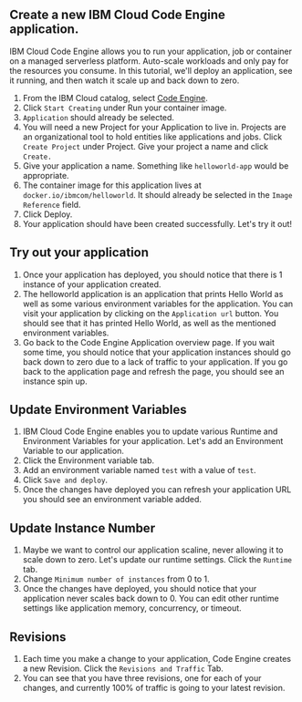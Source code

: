 
## Create a new IBM Cloud Code Engine application.
IBM Cloud Code Engine allows you to run your application, job or container on a managed serverless platform. Auto-scale workloads and only pay for the resources you consume. In this tutorial, we'll deploy an application, see it running, and then watch it scale up and back down to zero.

1. From the IBM Cloud catalog, select [Code Engine](https://cloud.ibm.com/codeengine/overview).
1. Click `Start Creating` under Run your container image.
1. `Application` should already be selected.
1. You will need a new Project for your Application to live in. Projects are an organizational tool to hold entities like applications and jobs. Click `Create Project` under Project. Give your project a name and click `Create.`
1. Give your application a name. Something like `helloworld-app` would be appropriate.
1. The container image for this application lives at `docker.io/ibmcom/helloworld`. It should already be selected in the `Image Reference` field.
1. Click Deploy.
1. Your application should have been created successfully. Let's try it out!

## Try out your application
1. Once your application has deployed, you should notice that there is 1 instance of your application created.
1. The helloworld application is an application that prints Hello World as well as some various environment variables for the application. You can visit your application by clicking on the `Application url` button. You should see that it has printed Hello World, as well as the mentioned environment variables.
1. Go back to the Code Engine Application overview page. If you wait some time, you should notice that your application instances should go back down to zero due to a lack of traffic to your application. If you go back to the application page and refresh the page, you should see an instance spin up. 

## Update Environment Variables
1. IBM Cloud Code Engine enables you to update various Runtime and Environment Variables for your application. Let's add an Environment Variable to our application.
1. Click the Environment variable tab.
1. Add an environment variable named `test` with a value of `test`. 
1. Click `Save and deploy`.
1. Once the changes have deployed you can refresh your application URL you should see an environment variable added.

## Update Instance Number
1. Maybe we want to control our application scaline, never allowing it to scale down to zero. Let's update our runtime settings. Click the `Runtime` tab.
1. Change `Minimum number of instances` from 0 to 1.
1. Once the changes have deployed, you should notice that your application never scales back down to 0. You can edit other runtime settings like application memory, concurrency, or timeout.

## Revisions
1. Each time you make a change to your application, Code Engine creates a new Revision. Click the `Revisions and Traffic` Tab. 
1. You can see that you have three revisions, one for each of your changes, and currently 100% of traffic is going to your latest revision.